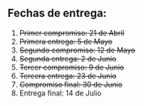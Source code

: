 
## Fechas de entrega:

1. ~~Primer compromiso: 21 de Abril~~
2. ~~Primera entrega: 5 de Mayo~~
3. ~~Segundo compromiso: 12 de Mayo~~
4. ~~Segunda entrega: 2 de Junio~~
5. ~~Tercer compromiso: 9 de Junio~~
6. ~~Tercera entrega: 23 de Junio~~
7. ~~Compromiso final: 30 de Junio~~
8. Entrega final: 14 de Julio
